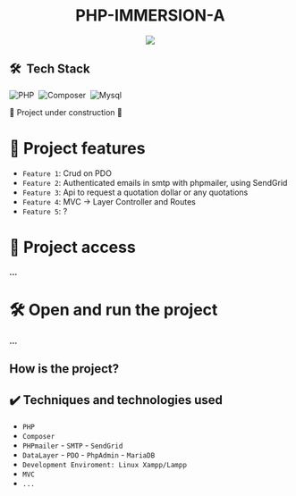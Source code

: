 <h1 align="center"> PHP-IMMERSION-A </h1>
<p align="center">
<img src="https://img.shields.io/github/license/Daniela-Costa-Ada/React_alura_tube"/>
</p>

## 🛠 &nbsp;Tech Stack
![PHP](https://img.shields.io/badge/-Php-05122A?style=flat&logo=php)&nbsp;
![Composer](https://img.shields.io/badge/-Composer-05122A?style=flat&logo=composer)&nbsp;
![Mysql](https://img.shields.io/badge/-Mysql-05122A?style=flat&logo=mysql)&nbsp;

:construction: Project under construction :construction:

# :hammer: Project features

- `Feature 1`: Crud on PDO
- `Feature 2`: Authenticated emails in smtp with phpmailer, using SendGrid
- `Feature 3`: Api to request a quotation dollar or any quotations
- `Feature 4`: MVC -> Layer Controller and Routes
- `Feature 5`: ?

# 📁 Project access

**...**

# 🛠️ Open and run the project

**...**
## How is the project?


## ✔️ Techniques and technologies used

- ``PHP``
- ``Composer``
- ``PHPmailer`` - ``SMTP`` - ``SendGrid``
- ``DataLayer`` - ``PDO`` - ``PhpAdmin`` - ``MariaDB`` 
- ``Development Enviroment: Linux Xampp/Lampp`` 
- ``MVC``
- ``...``
